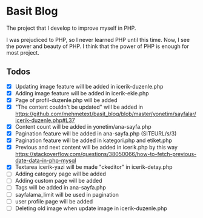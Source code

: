 # Basit Blog

The project that I develop to improve myself in PHP.

I was prejudiced to PHP, so I never learned PHP until this time. Now, I see the power and beauty of PHP. I think that the power of PHP is enough for most project.

## Todos

-   [x] Updating image feature will be added in icerik-duzenle.php
-   [x] Adding image feature will be added in icerik-ekle.php
-   [x] Page of profil-duzenle.php will be added
-   [x] "The content couldn't be updated" will be added in https://github.com/mehmetext/basit_blog/blob/master/yonetim/sayfalar/icerik-duzenle.php#L37
-   [x] Content count will be added in yonetim/ana-sayfa.php
-   [x] Pagination feature will be added in ana-sayfa.php (SITEURL/s/3)
-   [x] Pagination feature will be added in kategori.php and etiket.php
-   [x] Previous and next content will be added in icerik.php by this way https://stackoverflow.com/questions/38050066/how-to-fetch-previous-date-data-in-php-mysql
-   [x] Textarea icerik-yazi will be made "ckeditor" in icerik-detay.php
-   [ ] Adding category page will be added
-   [ ] Adding custom page will be added
-   [ ] Tags will be added in ana-sayfa.php
-   [ ] sayfalama_limit will be used in pagination
-   [ ] user profile page will be added
-   [ ] Deleting old image when update image in icerik-duzenle.php
